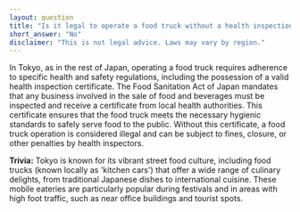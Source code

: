 ```yaml
---
layout: question
title: "Is it legal to operate a food truck without a health inspection certificate in Tokyo?"
short_answer: "No"
disclaimer: "This is not legal advice. Laws may vary by region."
---
```


In Tokyo, as in the rest of Japan, operating a food truck requires adherence to specific health and safety regulations, including the possession of a valid health inspection certificate. The Food Sanitation Act of Japan mandates that any business involved in the sale of food and beverages must be inspected and receive a certificate from local health authorities. This certificate ensures that the food truck meets the necessary hygienic standards to safely serve food to the public. Without this certificate, a food truck operation is considered illegal and can be subject to fines, closure, or other penalties by health inspectors.

**Trivia:** Tokyo is known for its vibrant street food culture, including food trucks (known locally as 'kitchen cars') that offer a wide range of culinary delights, from traditional Japanese dishes to international cuisine. These mobile eateries are particularly popular during festivals and in areas with high foot traffic, such as near office buildings and tourist spots.
